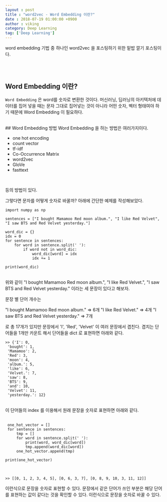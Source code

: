```yaml
---
layout : post
title : "word2vec - Word Embedding 이란?"
date : 2018-07-19 01:00:00 +0900
author : viking
category: Deep Learning
tag: ['Deep Learning']
---
```


word embedding 기법 중 하나인 word2vec 을 포스팅하기 위한 밑밥 깔기 포스팅이다.

<br><br>

## Word Embedding 이란?

`Word Embedding` 은 word를 숫자로 변환한 것이다. 머신러닝, 딥러닝의 아키텍처에 데이터를 집어 넣을 때는 문자 그대로 집어넣는 것이 아니라 어떤 숫자, 벡터 형태여야 하기 때문에 Word Embedding 이 필요하다.

<br>
## Word Embedding 방법
Word Embedding 을 하는 방법은 여러가지이다.

<br>

- one hot encoding
- count vector
- tf-idf
- Co-Occurrence Matrix
- word2vec
- GloVe
- fasttext

<br>

등의 방법이 있다.
<br>

그렇다면 문자를 어떻게 숫자로 바꿀까? 아래에 간단한 예제를 작성해보았다.
<br>

```
import numpy as np

sentences = ["I bought Mamamoo Red moon album.", "I like Red Velvet", "I saw BTS and Red Velvet yesterday."]

word_dic = {}
idx = 0
for sentence in sentences:
    for word in sentence.split(' '):
        if word not in word_dic:
            word_dic[word] = idx
            idx += 1

print(word_dic)
```

<br>
위와 같이 "I bought Mamamoo Red moon album.", "I like Red Velvet.", "I saw BTS and Red Velvet yesterday." 이라는 세 문장이 있다고 해보자.

문장 별 단어 개수는

"I bought Mamamoo Red moon album."     =>  6개
"I like Red Velvet."                   =>  4개
"I saw BTS and Red Velvet yesterday."  =>  7개

로 총 17개가 있지만 문장에서 'I', 'Red', 'Velvet' 이 여러 문장에서 겹친다. 겹치는 단어들을 1개만 카운트 해서 단어들을 dict 로 표현하면 아래와 같다.


```
>> {'I': 0,
 'bought': 1,
 'Mamamoo': 2,
 'Red': 3,
 'moon': 4,
 'album.': 5,
 'like': 6,
 'Velvet.': 7,
 'saw': 8,
 'BTS': 9,
 'and': 10,
 'Velvet': 11,
 'yesterday.': 12}
 ```

<br>
이 단어들의 index 를 이용해서 원래 문장을 숫자로 표현하면 아래와 같다.
<br><br>


```
 one_hot_vector = []
 for sentence in sentences:
     tmp = []
     for word in sentence.split(' '):
         print(word, word_dic[word])
         tmp.append(word_dic[word])
     one_hot_vector.append(tmp)

print(one_hot_vector)
```

<br>

```
>> [[0, 1, 2, 3, 4, 5], [0, 6, 3, 7], [0, 8, 9, 10, 3, 11, 12]]
```

이런식으로 문장을 숫자로 표현할 수 있다. 문장에서 같은 단어가 쓰인 부분은 해당 단어를 표현하는 값이 같다는 것을 확인할 수 있다. 이런식으로 문장을 숫자로 바꿀 수 있다.
